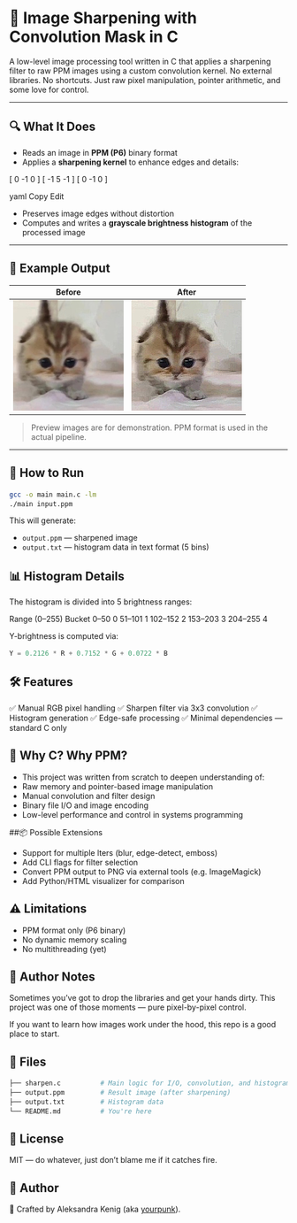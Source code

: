 # 🧠 Image Sharpening with Convolution Mask in C

A low-level image processing tool written in C that applies a sharpening filter to raw PPM images using a custom convolution kernel. No external libraries. No shortcuts. Just raw pixel manipulation, pointer arithmetic, and some love for control.

---

## 🔍 What It Does

- Reads an image in **PPM (P6)** binary format
- Applies a **sharpening kernel** to enhance edges and details:
  
[ 0 -1 0 ]
[ -1 5 -1 ]
[ 0 -1 0 ]

yaml
Copy
Edit

- Preserves image edges without distortion
- Computes and writes a **grayscale brightness histogram** of the processed image

---

## 📸 Example Output

| Before | After |
|--------|-------|
| ![original](./assets/before.png) | ![sharpened](./assets/after.png) |

> Preview images are for demonstration. PPM format is used in the actual pipeline.

---

## 🧪 How to Run

```bash
gcc -o main main.c -lm
./main input.ppm
``` 
This will generate:
- `output.ppm` — sharpened image
- `output.txt` — histogram data in text format (5 bins)

## 📊 Histogram Details

The histogram is divided into 5 brightness ranges:

Range (0–255)	Bucket
0–50	0
51–101	1
102–152	2
153–203	3
204–255	4

Y-brightness is computed via:

```c
Y = 0.2126 * R + 0.7152 * G + 0.0722 * B
```

## 🛠 Features
✅ Manual RGB pixel handling
✅ Sharpen filter via 3x3 convolution
✅ Histogram generation
✅ Edge-safe processing
✅ Minimal dependencies — standard C only

## 🧠 Why C? Why PPM?

- This project was written from scratch to deepen understanding of:
- Raw memory and pointer-based image manipulation
- Manual convolution and filter design
- Binary file I/O and image encoding
- Low-level performance and control in systems programming

##📦 Possible Extensions

- Support for multiple  lters (blur, edge-detect, emboss)
- Add CLI flags for filter selection
- Convert PPM output to PNG via external tools (e.g. ImageMagick)
- Add Python/HTML visualizer for comparison

## ⚠️ Limitations
- PPM format only (P6 binary)
- No dynamic memory scaling
- No multithreading (yet)

## 🧠 Author Notes
Sometimes you’ve got to drop the libraries and get your hands dirty.
This project was one of those moments — pure pixel-by-pixel control.

If you want to learn how images work under the hood, this repo is a good place to start.

## 📁 Files
``` bash
├── sharpen.c          # Main logic for I/O, convolution, and histogram
├── output.ppm         # Result image (after sharpening)
├── output.txt         # Histogram data
└── README.md          # You're here
```

## 💬 License
MIT — do whatever, just don’t blame me if it catches fire.

## 👤 Author
🦾 Crafted by Aleksandra Kenig (aka [yourpunk](https://github.com/yourpunk)).<br>

